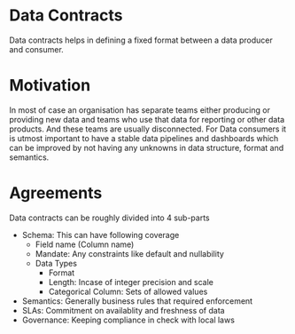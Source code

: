 # Data Contracts
Data contracts helps in defining a fixed format between a data producer and consumer.

# Motivation
In most of case an organisation has separate teams either producing or providing new data and teams who use that data for reporting or other data products. And these teams are usually disconnected. For Data consumers it is utmost important to have a stable data pipelines and dashboards which can be improved by not having any unknowns in data structure, format and semantics. 

# Agreements
Data contracts can be roughly divided into 4 sub-parts
- Schema: This can have following coverage
  * Field name (Column name)
  * Mandate: Any constraints like default and nullability
  * Data Types
    - Format
    - Length: Incase of integer precision and scale
    - Categorical Column: Sets of allowed values
- Semantics: Generally business rules that required enforcement
- SLAs: Commitment on availablity and freshness of data
- Governance: Keeping compliance in check with local laws


